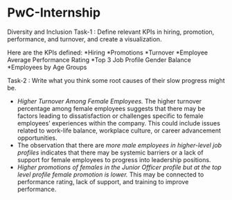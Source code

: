 # PwC-Internship
Diversity and Inclusion
Task-1 : Define relevant KPIs in hiring, promotion, performance, and turnover, and create a visualization.

Here are the KPIs defined:
*Hiring
*Promotions
*Turnover
*Employee Average Performance Rating
*Top 3 Job Profile Gender Balance
*Employees by Age Groups

Task-2 : Write what you think some root causes of their slow progress might be.

* *Higher Turnover Among Female Employees.* The higher turnover percentage among female employees suggests that there may be factors leading to dissatisfaction or challenges specific to female employees’ experiences within the company. This could include issues related to work-life balance, workplace culture, or career advancement opportunities.
* The observation that there are *more male employees in higher-level job profiles* indicates that there may be systemic barriers or a lack of support for female employees to progress into leadership positions.
* *Higher promotions of females in the Junior Officer profile but at the top level profile female promotion is lower.* This may be connected to performance rating, lack of support, and training to improve performance.
